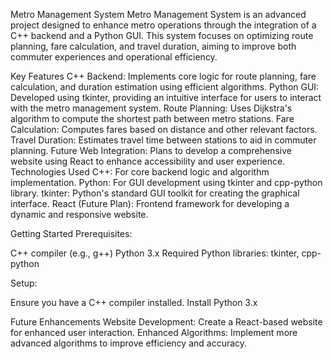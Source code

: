 Metro Management System
Metro Management System is an advanced project designed to enhance metro operations through the integration of a C++ backend and a Python GUI. This system focuses on optimizing route planning, fare calculation, and travel duration, aiming to improve both commuter experiences and operational efficiency.

Key Features
C++ Backend: Implements core logic for route planning, fare calculation, and duration estimation using efficient algorithms.
Python GUI: Developed using tkinter, providing an intuitive interface for users to interact with the metro management system.
Route Planning: Uses Dijkstra's algorithm to compute the shortest path between metro stations.
Fare Calculation: Computes fares based on distance and other relevant factors.
Travel Duration: Estimates travel time between stations to aid in commuter planning.
Future Web Integration: Plans to develop a comprehensive website using React to enhance accessibility and user experience.
Technologies Used
C++: For core backend logic and algorithm implementation.
Python: For GUI development using tkinter and cpp-python library.
tkinter: Python's standard GUI toolkit for creating the graphical interface.
React (Future Plan): Frontend framework for developing a dynamic and responsive website.


Getting Started
Prerequisites:

C++ compiler (e.g., g++)
Python 3.x
Required Python libraries: tkinter, cpp-python

Setup:

Ensure you have a C++ compiler installed.
Install Python 3.x 



Future Enhancements
Website Development: Create a React-based website for enhanced user interaction.
Enhanced Algorithms: Implement more advanced algorithms to improve efficiency and accuracy.
